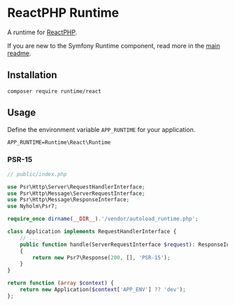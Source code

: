 # ReactPHP Runtime

A runtime for [ReactPHP](https://reactphp.org/).

If you are new to the Symfony Runtime component, read more in the [main readme](https://github.com/php-runtime/runtime).

## Installation

```
composer require runtime/react
```

## Usage

Define the environment variable `APP_RUNTIME` for your application.

```
APP_RUNTIME=Runtime\React\Runtime
```

### PSR-15

```php
// public/index.php

use Psr\Http\Server\RequestHandlerInterface;
use Psr\Http\Message\ServerRequestInterface;
use Psr\Http\Message\ResponseInterface;
use Nyholm\Psr7;

require_once dirname(__DIR__).'/vendor/autoload_runtime.php';

class Application implements RequestHandlerInterface {
    // ...
    public function handle(ServerRequestInterface $request): ResponseInterface
    {
        return new Psr7\Response(200, [], 'PSR-15');
    }
}

return function (array $context) {
    return new Application($context['APP_ENV'] ?? 'dev');
};
```
